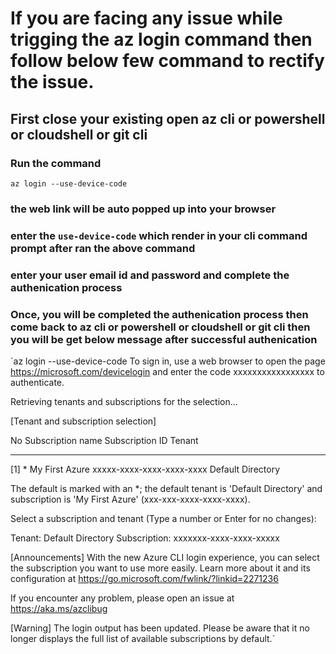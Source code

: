 # If you are facing any issue while trigging the az login command then follow below few command to rectify the issue.

## First close your existing open az cli or powershell or cloudshell or git cli

### Run the command
`az login --use-device-code`

### the web link will be auto popped up into your browser 
### enter the `use-device-code` which render in your cli command prompt after ran the above command
### enter your user email id and password and complete the authenication process
### Once, you will be completed the authenication process then come back to az cli or powershell or cloudshell or git cli then you will be get below message after successful authenication 

`az login --use-device-code
To sign in, use a web browser to open the page https://microsoft.com/devicelogin and enter the code xxxxxxxxxxxxxxxxx to authenticate.

Retrieving tenants and subscriptions for the selection...

[Tenant and subscription selection]

No     Subscription name    Subscription ID                       Tenant
-----  -------------------  ------------------------------------  -----------------
[1] *  My First Azure           xxxxx-xxxx-xxxx-xxxx-xxxx  Default Directory

The default is marked with an *; the default tenant is 'Default Directory' and subscription is 'My First Azure' (xxx-xxx-xxxx-xxxx-xxxx).

Select a subscription and tenant (Type a number or Enter for no changes):

Tenant: Default Directory
Subscription: xxxxxxx-xxxx-xxxx-xxxxx

[Announcements]
With the new Azure CLI login experience, you can select the subscription you want to use more easily. Learn more about it and its configuration at https://go.microsoft.com/fwlink/?linkid=2271236

If you encounter any problem, please open an issue at https://aka.ms/azclibug

[Warning] The login output has been updated. Please be aware that it no longer displays the full list of available subscriptions by default.`

